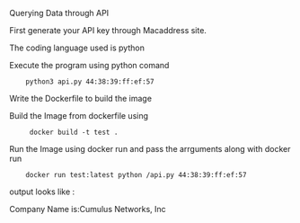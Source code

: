 Querying Data through API

First generate your API key through Macaddress site.

The coding language used is python

Execute the program using python comand

        python3 api.py 44:38:39:ff:ef:57

Write the Dockerfile to build the image 

Build the Image from dockerfile using

         docker build -t test .

Run the Image using docker run and pass the arrguments along with docker run
        
        docker run test:latest python /api.py 44:38:39:ff:ef:57 
 
 
output looks like :
                                                                                           
Company Name is:Cumulus Networks, Inc                                                                                     


